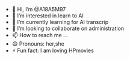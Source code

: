 - 👋 Hi, I’m @A18A5M97
- 👀 I’m interested in learn to AI
- 🌱 I’m currently learning for AI transcrip
- 💞️ I’m looking to collaborate on administration
- 📫 How to reach me ...
- 😄 Pronouns: her,she
- ⚡ Fun fact: I am loving HPmovies

<!---
A18A5M97/A18A5M97 is a ✨ special ✨ repository because its `README.md` (this file) appears on your GitHub profile.
You can click the Preview link to take a look at your changes.
--->
